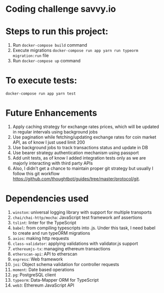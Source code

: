 # Coding challenge savvy.io

# Steps to run this project:

1. Run `docker-compose build` command
2. Execute migrations `docker-compose run app yarn run typeorm migration:run` file
3. Run `docker-compose up` command

# To execute tests:
`docker-compose run app yarn test`

# Future Enhancements
1. Apply caching strategy for exchange rates prices, which will be updated in regular intervals using background jobs
2. Use pagination while fetching/updating exchange rates for coin market API, as of know I just used limit 200
3. Use background jobs to track transactions status and update in DB
4. Use bearer strategy authentication mechanism using passport
5. Add unit tests, as of know I added integration tests only as we are majorly interacting with third party APIs
6. Also, I didn't get a chance to maintain proper git strategy but usually I follow this git workflow https://github.com/thoughtbot/guides/tree/master/protocol/git.

# Dependencies used
1. `winston`: universal logging library with support for multiple transports
2. `chai/chai-http/mocha`: JavaScript test framework anf assertions
3. `tslint`: linter for the TypeScript
4. `babel`: from compiling typescripts into .js. Under this task, I need babel to create and run typeORM migrations
5. `axios`: making http requests
6. `class-validator`: applying validations with validator.js support
7. `ethereumjs-tx`: managing ethereum transactions
8. `etherscan-api`: API to etherscan
9. `express`: Web framework
10. `joi`: Object schema validation for controller requests
11. `moment`: Date based operations
12. `pg`: PostgreSQL client
13. `typeorm`: Data-Mapper ORM for TypeScript
14. `web3`: Ethereum JavaScript API
